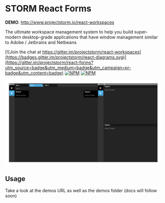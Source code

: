 # STORM React Forms

__DEMO__: http://www.projectstorm.io/react-workspaces

The ultimate workspace management system to help you build super-modern desktop-grade
applications that have window management similar to Adobe / Jetbrains and Netbeans

[![Join the chat at https://gitter.im/projectstorm/react-workspaces](https://badges.gitter.im/projectstorm/react-diagrams.svg)](https://gitter.im/projectstorm/react-forms?utm_source=badge&utm_medium=badge&utm_campaign=pr-badge&utm_content=badge)
[![NPM](https://img.shields.io/npm/v/storm-react-workspaces.svg)](https://npmjs.org/package/storm-react-forms)
[![NPM](https://img.shields.io/npm/dt/storm-react-workspaces.svg)](https://npmjs.org/package/storm-react-forms)

![Demo1](./images/screenshot1.png)

## Usage

Take a look at the demos URL as well as the demos folder (docs will follow soon)

